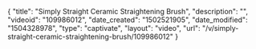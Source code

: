 {
    "title": "Simply Straight Ceramic Straightening Brush",
    "description": "",
    "videoid": "109986012",
    "date_created": "1502521905",
    "date_modified": "1504328978",
    "type": "captivate",
    "layout": "video",
    "url": "\/v\/simply-straight-ceramic-straightening-brush\/109986012"
}
